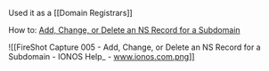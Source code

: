 Used it as a [[Domain Registrars]]

How to:
[Add, Change, or Delete an NS Record for a Subdomain](https://www.ionos.com/help/domains/using-your-own-name-servers/add-change-or-delete-an-ns-record-for-a-subdomain/?source=helpandlearn)


![[FireShot Capture 005 - Add, Change, or Delete an NS Record for a Subdomain - IONOS Help_ - www.ionos.com.png]]
